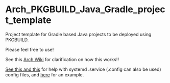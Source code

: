 # Arch_PKGBUILD_Java_Gradle_project_template
Project template for Gradle based Java projects to be deployed using PKGBUILD.

Please feel free to use!

See this <a href="https://wiki.archlinux.org/title/PKGBUILD">Arch Wiki</a> for clarification on how this works!!


<a href="https://www.freedesktop.org/software/systemd/man/systemd.service.html">See this </a>
<a href="https://wiki.archlinux.org/title/systemd#Writing_unit_files">and this</a>
for help with systemd .service (.config can also be used) config files, and <a href="https://gist.githubusercontent.com/helloimalemur/ea53795821ead8ef44a98a14ea50cd71/raw/be32d17f41a00df602fb1019f7c4d42ca6462418/example.service">here</a> for an example.
